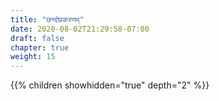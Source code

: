 ```yaml
---
title: "छन्दोप्रकरणम्"
date: 2020-08-02T21:29:58-07:00
draft: false
chapter: true
weight: 15
---
```


{{% children showhidden="true" depth="2" %}}